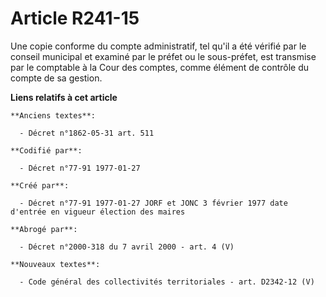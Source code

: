 # Article R241-15

Une copie conforme du compte administratif, tel qu'il a été vérifié par le conseil municipal et examiné par le préfet ou le
sous-préfet, est transmise par le comptable à la Cour des comptes, comme élément de contrôle du compte de sa gestion.

**Liens relatifs à cet article**

	**Anciens textes**:

	  - Décret n°1862-05-31 art. 511

	**Codifié par**:

	  - Décret n°77-91 1977-01-27

	**Créé par**:

	  - Décret n°77-91 1977-01-27 JORF et JONC 3 février 1977 date d'entrée en vigueur élection des maires

	**Abrogé par**:

	  - Décret n°2000-318 du 7 avril 2000 - art. 4 (V)

	**Nouveaux textes**:

	  - Code général des collectivités territoriales - art. D2342-12 (V)
